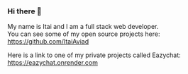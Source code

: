 ### Hi there 👋

My name is Itai and I am a full stack web developer.
<br>You can see some of my open source projects here: https://github.com/ItaiAviad

Here is a link to one of my private projects called Eazychat: https://eazychat.onrender.com

<!--
**ItaiAviad/ItaiAviad** is a ✨ _special_ ✨ repository because its `README.md` (this file) appears on your GitHub profile.

Here are some ideas to get you started:

- 🔭 I’m currently working on ...
- 🌱 I’m currently learning ...
- 👯 I’m looking to collaborate on ...
- 🤔 I’m looking for help with ...
- 💬 Ask me about ...
- 📫 How to reach me: ...
- 😄 Pronouns: ...
- ⚡ Fun fact: ...
-->
